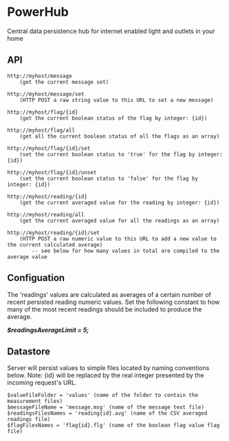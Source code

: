 # PowerHub
Central data persistence hub for internet enabled light and outlets in your home

## API

	http://myhost/message
		(get the current message set)

	http://myhost/message/set
		(HTTP POST a raw string value to this URL to set a new message)
	
	http://myhost/flag/{id}
		(get the current boolean status of the flag by integer: {id})

	http://myhost/flag/all
		(get all the current boolean status of all the flags as an array)

	http://myhost/flag/{id}/set
		(set the current boolean status to 'true' for the flag by integer: {id})

	http://myhost/flag/{id}/unset
		(set the current boolean status to 'false' for the flag by integer: {id})
	
	http://myhost/reading/{id}
		(get the current averaged value for the reading by integer: {id})

	http://myhost/reading/all
		(get the current averaged value for all the readings as an array)

	http://myhost/reading/{id}/set
		(HTTP POST a raw numeric value to this URL to add a new value to the current calculated average)  
			-- see below for how many values in total are compiled to the average value

## Configuation

The 'readings' values are calculated as averages of a certain number of recent persisted reading numeric values. 
Set the following constant to how many of the most recent readings should be included to produce the average.

***$readingsAverageLimit = 5;***

## Datastore	
Server will persist values to simple files located by naming conventions below. 
Note: {id} will be replaced by the real integer presented by the incoming request's URL.

	$valueFileFolder = 'values' (name of the folder to contain the measurement files)
	$messageFileName = 'message.msg' (name of the message text file)
	$readingsFilesNames = 'reading{id}.avg' (name of the CSV averaged readings file)
	$flagFilesNames = 'flag{id}.flg' (name of the boolean flag value flag file)
